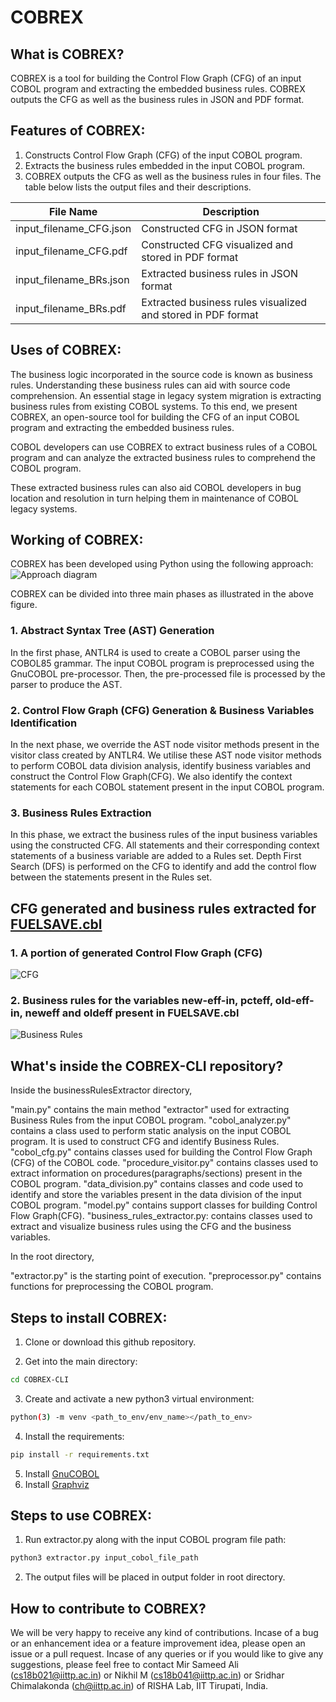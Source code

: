 # COBREX
## What is COBREX?
COBREX is a tool for building the Control Flow Graph (CFG) of an input COBOL program and extracting the embedded business rules. COBREX outputs the CFG as well as the business rules in JSON and PDF format. 

## Features of COBREX:
1. Constructs Control Flow Graph (CFG) of the input COBOL program.
2. Extracts the business rules embedded in the input COBOL program.
3. COBREX outputs the CFG as well as the business rules in four files. The table below lists the output files and their descriptions.

| File Name               | Description                                                  |
|-------------------------|--------------------------------------------------------------|
| input_filename_CFG.json | Constructed CFG in JSON format                               |
| input_filename_CFG.pdf  | Constructed CFG visualized and stored in PDF format          |
| input_filename_BRs.json | Extracted business rules in JSON format                      |
| input_filename_BRs.pdf  | Extracted business rules visualized and stored in PDF format |

## Uses of COBREX:
The business logic incorporated in the source code is known as business rules. Understanding these business rules can aid with source code comprehension. An essential stage in legacy system migration is extracting business rules from existing COBOL systems. To this end, we present COBREX, an open-source tool for building the CFG of an input COBOL program and extracting the embedded business rules.

COBOL developers can use COBREX to extract business rules of a COBOL program and can analyze the extracted business rules to comprehend the COBOL program.

These extracted business rules can also aid COBOL developers in bug location and resolution in turn helping them in maintenance of COBOL legacy systems.

## Working of COBREX:
COBREX has been developed using Python using the following approach:
![Approach diagram](COBREX-approach.png)

COBREX can be divided into three main phases as illustrated in the above figure. 
### 1. Abstract Syntax Tree (AST) Generation
In the first phase, ANTLR4 is used to create a COBOL parser using the COBOL85 grammar. The input COBOL program is preprocessed using the GnuCOBOL pre-processor. Then, the pre-processed file is processed by the parser to produce the AST. 

### 2. Control Flow Graph (CFG) Generation & Business Variables Identification 
In the next phase, we override the AST node visitor methods present in the visitor class created by ANTLR4. We utilise these AST node visitor methods to perform COBOL data division analysis, identify business variables and construct the Control Flow Graph(CFG). We also identify the context statements for each COBOL statement present in the input COBOL program.

### 3. Business Rules Extraction
In this phase, we extract the business rules of the input business variables using the constructed CFG.
All statements and their corresponding context statements of a business variable are added to a Rules set.
Depth First Search (DFS) is performed on the CFG to identify and add the control flow between the statements present in the Rules set.

## CFG generated and business rules extracted for [FUELSAVE.cbl](https://github.com/cchipman21804/EnterpriseCOBOLv6.3/blob/master/cbl/FUELSAVE.cbl)
### 1. A portion of generated Control Flow Graph (CFG)
![CFG](partFUELSAVECFG.png)
### 2. Business rules for the variables new-eff-in, pcteff, old-eff-in, neweff and oldeff present in FUELSAVE.cbl
![Business Rules](FUELSAVE_BRs.png)

## What's inside the COBREX-CLI repository?
Inside the businessRulesExtractor directory,

"main.py" contains the main method "extractor" used for extracting
    Business Rules from the input COBOL program. 
"cobol_analyzer.py" contains a class used to perform static analysis
on the input COBOL program. It is used to construct CFG and identify Business Rules.
"cobol_cfg.py" contains classes used for building the Control Flow
    Graph (CFG) of the COBOL code.
"procedure_visitor.py" contains classes used to extract information on
procedures(paragraphs/sections) present in the
COBOL program.
"data_division.py"  contains classes and code used to identify and store
    the variables present in the data division of the input COBOL program.
"model.py" contains support classes for building Control
Flow Graph(CFG).
"business_rules_extractor.py: contains classes used to extract and visualize business  rules
using the CFG and the business variables.

In the root directory,

"extractor.py" is the starting point of execution.
"preprocessor.py" contains functions for preprocessing the COBOL program.

## Steps to install COBREX:
1. Clone or download this github repository.

2. Get into the main directory:
```bash
cd COBREX-CLI
```

3. Create and activate a new python3 virtual environment:
```bash
python(3) -m venv <path_to_env/env_name></path_to_env>
```

4. Install the requirements:
```bash
pip install -r requirements.txt
```

5. Install [GnuCOBOL](https://gnucobol.sourceforge.io)
6. Install [Graphviz](https://graphviz.org/download/)


## Steps to use COBREX:
1. Run extractor.py along with the input COBOL program file path:
```bash
python3 extractor.py input_cobol_file_path
```
2. The output files will be placed in output folder in root directory.

## How to contribute to COBREX?
We will be very happy to receive any kind of contributions. Incase of a bug or an enhancement idea or a feature improvement idea, please open an issue or a pull request. Incase of any queries or if you would like to give any suggestions, please feel free to contact Mir Sameed Ali (cs18b021@iittp.ac.in) or Nikhil M (cs18b041@iittp.ac.in) or Sridhar Chimalakonda (ch@iittp.ac.in) of RISHA Lab, IIT Tirupati, India.
